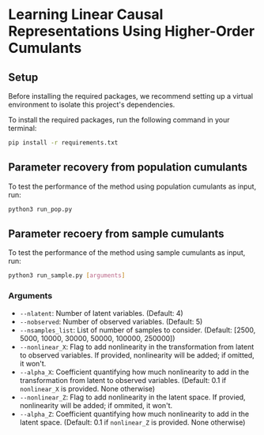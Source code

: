 # Learning Linear Causal Representations Using Higher-Order Cumulants

## Setup
Before installing the required packages, we recommend setting up a virtual environment to isolate this project's dependencies.

To install the required packages, run the following command in your terminal:
```bash
pip install -r requirements.txt
```
## Parameter recovery from population cumulants
To test the performance of the method using population cumulants as input, run:

```bash
python3 run_pop.py
```

## Parameter recoery from sample cumulants
To test the performance of the method using sample cumulants as input, run:

```bash
python3 run_sample.py [arguments]
```

### Arguments
- `--nlatent`: Number of latent variables. (Default: 4)
- `--nobserved`: Number of observed variables. (Default: 5)
- `--nsamples_list`: List of number of samples to consider. (Default: [2500, 5000, 10000, 30000, 50000, 100000, 250000])
- `--nonlinear_X`: Flag to add nonlinearity in the transformation from latent to observed variables. If provided, nonlinearity will be added; if omitted, it won't.
- `--alpha_X`: Coefficient quantifying how much nonlinearity to add in the transformation from latent to observed variables. (Default: 0.1 if `nonlinear_X` is provided. None otherwise)
- `--nonlinear_Z`: Flag to add nonlinearity in the latent space. If provied, nonlinearity will be added; if ommited, it won't.
- `--alpha_Z`: Coefficient quantifying how much nonlinearity to add in the latent space. (Default: 0.1 if `nonlinear_Z` is provided. None otherwise)